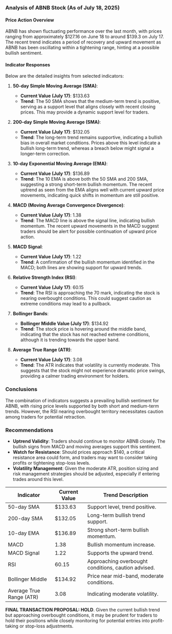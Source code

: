 ### Analysis of ABNB Stock (As of July 18, 2025)

#### Price Action Overview
ABNB has shown fluctuating performance over the last month, with prices ranging from approximately $127.16 on June 18 to around $139.3 on July 17. The recent trend indicates a period of recovery and upward movement as ABNB has been oscillating within a tightening range, hinting at a possible bullish sentiment.

#### Indicator Responses
Below are the detailed insights from selected indicators:

1. **50-day Simple Moving Average (SMA)**:
   - **Current Value (July 17)**: $133.63
   - **Trend**: The 50 SMA shows that the medium-term trend is positive, serving as a support level that aligns closely with recent closing prices. This may provide a dynamic support level for traders.

2. **200-day Simple Moving Average (SMA)**:
   - **Current Value (July 17)**: $132.05
   - **Trend**: The long-term trend remains supportive, indicating a bullish bias in overall market conditions. Prices above this level indicate a bullish long-term trend, whereas a breach below might signal a longer-term correction.

3. **10-day Exponential Moving Average (EMA)**:
   - **Current Value (July 17)**: $136.89
   - **Trend**: The 10 EMA is above both the 50 SMA and 200 SMA, suggesting a strong short-term bullish momentum. The recent uptrend as seen from the EMA aligns well with current upward price movements, indicating quick shifts in momentum are still positive.

4. **MACD (Moving Average Convergence Divergence)**:
   - **Current Value (July 17)**: 1.38
   - **Trend**: The MACD line is above the signal line, indicating bullish momentum. The recent upward movements in the MACD suggest traders should be alert for possible continuation of upward price action.

5. **MACD Signal**:
   - **Current Value (July 17)**: 1.22
   - **Trend**: A confirmation of the bullish momentum identified in the MACD; both lines are showing support for upward trends.

6. **Relative Strength Index (RSI)**:
   - **Current Value (July 17)**: 60.15
   - **Trend**: The RSI is approaching the 70 mark, indicating the stock is nearing overbought conditions. This could suggest caution as extreme conditions may lead to a pullback.

7. **Bollinger Bands**:
   - **Bollinger Middle Value (July 17)**: $134.92
   - **Trend**: The stock price is hovering around the middle band, indicating that the stock has not reached extreme conditions, although it is trending towards the upper band.

8. **Average True Range (ATR)**:
   - **Current Value (July 17)**: 3.08
   - **Trend**: The ATR indicates that volatility is currently moderate. This suggests that the stock might not experience dramatic price swings, providing a calmer trading environment for holders.

### Conclusions
The combination of indicators suggests a prevailing bullish sentiment for ABNB, with rising price levels supported by both short and medium-term trends. However, the RSI nearing overbought territory necessitates caution among traders for potential retraction.

### Recommendations
- **Uptrend Validity**: Traders should continue to monitor ABNB closely. The bullish signs from MACD and moving averages support this sentiment. 
- **Watch for Resistance**: Should prices approach $140, a critical resistance area could form, and traders may want to consider taking profits or tightening stop-loss levels.
- **Volatility Management**: Given the moderate ATR, position sizing and risk management strategies should be adjusted, especially if entering trades around this level.

| Indicator                        | Current Value | Trend Description                                      |
|----------------------------------|---------------|-------------------------------------------------------|
| 50-day SMA                       | $133.63       | Support level, trend positive.                        |
| 200-day SMA                      | $132.05       | Long-term bullish trend support.                      |
| 10-day EMA                       | $136.89       | Strong short-term bullish momentum.                    |
| MACD                             | 1.38          | Bullish momentum increase.                             |
| MACD Signal                      | 1.22          | Supports the upward trend.                            |
| RSI                              | 60.15         | Approaching overbought conditions, caution advised.   |
| Bollinger Middle                 | $134.92       | Price near mid-band, moderate conditions.            |
| Average True Range (ATR)        | 3.08          | Indicating moderate volatility.                       |

**FINAL TRANSACTION PROPOSAL: HOLD**. Given the current bullish trend but approaching overbought conditions, it may be prudent for traders to hold their positions while closely monitoring for potential entries into profit-taking or stop-loss adjustments.